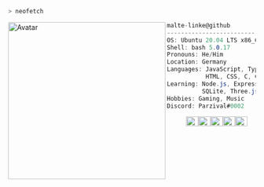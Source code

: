 ```zsh
> neofetch
```

<img align="left" src="https://i.imgur.com/NHqdi1D.png" alt="Avatar" width="320" /> 

```csharp
malte-linke@github
-------------------------
OS: Ubuntu 20.04 LTS x86_64
Shell: bash 5.0.17
Pronouns: He/Him
Location: Germany
Languages: JavaScript, TypeScript,
           HTML, CSS, C, C#
Learning: Node.js, Express, MySQL,
          SQLite, Three.js, CPP
Hobbies: Gaming, Music
Discord: Parzival#0002
```
<p align="left">
  &nbsp; &nbsp; &nbsp; &nbsp; &nbsp;
  <img alt="#b8edf1" src="https://via.placeholder.com/15/b8edf1/000000?text=+" width="25" height="20" /><img alt="#02fafc" src="https://via.placeholder.com/15/02fafc/000000?text=+" width="25" height="20" /><img alt="#2090a0" src="https://via.placeholder.com/15/2090a0/000000?text=+" width="25" height="20" /><img alt="#0c6281" src="https://via.placeholder.com/15/0c6281/000000?text=+" width="25" height="20" /><img alt="#03f99f" src="https://via.placeholder.com/15/03f99f/000000?text=+" width="25" height="20" />
</p>
